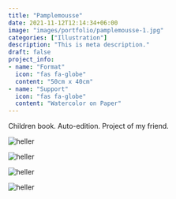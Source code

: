 ```yaml
---
title: "Pamplemousse"
date: 2021-11-12T12:14:34+06:00
image: "images/portfolio/pamplemousse-1.jpg"
categories: ["Illustration"]
description: "This is meta description."
draft: false
project_info:
- name: "Format"
  icon: "fas fa-globe"
  content: "50cm x 40cm"
- name: "Support"
  icon: "fas fa-globe"
  content: "Watercolor on Paper"
---
```


Children book. Auto-edition. Project of my friend.

![heller](/images/portfolio/pamplemousse-2.jpg)

![heller](/images/portfolio/pamplemousse-3.jpg)

![heller](/images/portfolio/pamplemousse-4.jpg)

![heller](/images/portfolio/pamplemousse-5.jpg)

